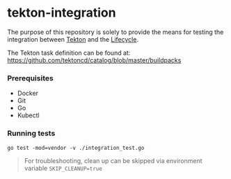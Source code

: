 # tekton-integration

The purpose of this repository is solely to provide the means for testing the integration between [Tekton][tekton] and the [Lifecycle][lifecycle].

The Tekton task definition can be found at: https://github.com/tektoncd/catalog/blob/master/buildpacks

### Prerequisites

- Docker
- Git
- Go
- Kubectl

### Running tests

`go test -mod=vendor -v ./integration_test.go`

> For troubleshooting, clean up can be skipped via environment variable `SKIP_CLEANUP=true`

[tekton]: https://tekton.dev/
[lifecycle]: https://buildpacks.io/docs/concepts/components/lifecycle/